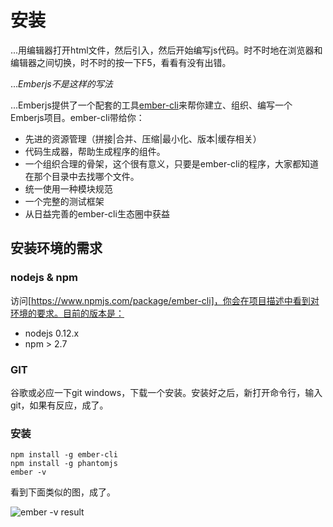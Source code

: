 # 安装

...用编辑器打开html文件，然后引入<script type="text/javascript" src="./js/xx-framwork.js"></script>，然后开始编写js代码。时不时地在浏览器和编辑器之间切换，时不时的按一下F5，看看有没有出错。

..._Emberjs不是这样的写法_

...Emberjs提供了一个配套的工具[ember-cli](http://www.ember-cli.com/)来帮你建立、组织、编写一个Emberjs项目。ember-cli带给你：

* 先进的资源管理（拼接|合并、压缩|最小化、版本|缓存相关）
* 代码生成器，帮助生成程序的组件。
* 一个组织合理的骨架，这个很有意义，只要是ember-cli的程序，大家都知道在那个目录中去找哪个文件。
* 统一使用一种模块规范
* 一个完整的测试框架
* 从日益完善的ember-cli生态圈中获益

## 安装环境的需求

### nodejs & npm

访问[https://www.npmjs.com/package/ember-cli]，你会在项目描述中看到对环境的要求。目前的版本是：

* nodejs 0.12.x
* npm > 2.7

### GIT

谷歌或必应一下git windows，下载一个安装。安装好之后，新打开命令行，输入git，如果有反应，成了。


### 安装

```shell
npm install -g ember-cli
npm install -g phantomjs
ember -v
```
看到下面类似的图，成了。

![ember -v result][ember-v]

[ember-v]:https://github.com/jianglibo/emberjs-guide-chinese/raw/master/src/common/images/ember-v-result.png "执行ember -v的输出结果"
